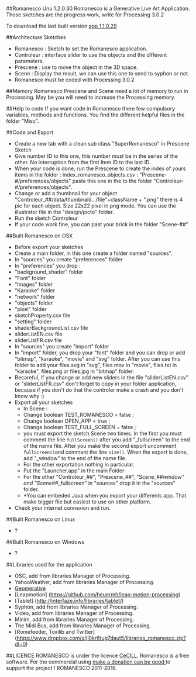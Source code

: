 ##Romanesco Unu 1.2.0.30
Romanesco is a Generative Live Art Application.
Those sketches are the progress work, write for Processing 3.0.2

To download the last built version [app 1.1.0.29](http://romanescoproject.wordpress.com/download/)

##Architecture Sketches
* Romanesco : Sketch to set the Romanesco application.
* Controleur : interface slider to use the objects and the different parameters.
* Prescene : use to move the object in the 3D space.
* Scene : Display the result, we can use this one to send to syphon or not.
* Romanesco must be coded with Processing 3.0.2


##Memory
Romanesco Prescene and Scene need a lot of memory to run in Processing. May be you will need to increase the Processing memory.

##Help to code
If you want code in Romanesco there few compulsory variables, methods and functions. You find the different helpful files in the folder "Misc".

##Code and Export
* Create a new tab with a clean sub class "SuperRomanesco" in Prescene Sketch
* Give number ID to this one, this number must be in the series of the other. No interruption from the first Item ID to the last ID.
* When your code is done, run the Prescene to create the index of yours items in the folder : index_romanesco_objects.csv :  "Prescene-#/preferences/objects" paste this one in the to the folder "Controleur-#/preferences/objects".
* Change or add a thumbnail for your object "Controleur_##/data/thumbnail/.../file"+className + ".png" there is 4 pic for each object. Size 22x22 pixel in png mode. You can use the illustrator file in the "design/picto" folder.
* Run the sketch Controleur
* If your code work fine, you can past your brick in the folder "Scene-##"

##Built Romanesco on OSX
* Before export your sketches
* Create a main folder, in this one create a folder named "sources".
* In "sources" you create "preferences" folder
* In "preferences" you drop :
 * "background_shader" folder
 * "Font" folder
 * "Images" folder 
 * "Karaoke" folder 
 * "network" folder 
 * "objects" folder 
 * "pixel"  folder
 * sketchProperty.csv file
 * "setting" folder 
 * shaderBackgroundList.csv file 
 * sliderListEN.csv file
 * sliderListFR.csv file
* In "sources" you create "import" folder
 * In "import" folder, you drop your "font" folder and you can drop or add "bitmap", "karaoke", "movie" and "svg" folder. After you can use this folder to add your files.svg in "svg", files.mov in "movie", files.txt in "karaoke", files.png or files.jpg in "bitmap" folder.
* Becareful, if you change or add new sliders in the file "sliderListEN.csv" or "sliderListFR.csv" don't forget to copy in your folder application, because if you don't do that the controler make a crash and you don't know why :)
* Export all your sketches
  * In Scene :
   * Change boolean TEST_ROMANESCO = false ;
   * Change boolean OPEN_APP = true ;
   * Change boolean TEST_FULL_SCREEN = false ;
   * you must export the sketch Scene two times. In the first you must comment the line ````fullScreen()```` after you add "_fullscreen" to the end of the name file. After you make the second export uncomment ````fullScreen()````and comment the line ````size()````. When the export is done, add "_window"  to the end of the name file.
  * For the other exportation nothing in particular.
  * Put the "Launcher.app" in the main Folder
  * For the other "Controleur_##", "Prescene_##", "Scene_##_window" and "Scene_##_fullscreen" in "sources" drop it in the "sources" folder. 
  * *You can embeded Java when you export your differents app. That make bigger file but easiest to use on other platform.
* Check your internet connexion and run.

##Built Romanesco on Linux
* ?

##Built Romanesco on Windows
* ?

##Libraries used for the application
* OSC, add from libraries Manager of Processing.
* YahooWeather, add from libraries Manager of Processing.
* [Geomerative](http://www.ricardmarxer.com/geomerative/)
* [Leapmotion] (https://github.com/heuermh/leap-motion-processing)
* [Tablet] (http://interfaze.info/libraries/tablet/)
* Syphon, add from libraries Manager of Processing.
* Video, add from libraries Manager of Processing.
* Minim, add from libraries Manager of Processing.
* The Midi Bus, add from libraries Manager of Processing.
* [Romefeeder, Toxilib and Twitter] (https://www.dropbox.com/s/jl0kr6tug7daut5/libraries_romanesco.zip?dl=0)


##LICENCE
ROMANESCO is under the licence [CeCILL](http://www.cecill.info/licences/Licence_CeCILL_V2.1-en.html).
Romanesco is a free software.
For the commercial using [make a donation can be good  ](http://romanescoproject.wordpress.com/download/) to support the project !
ROMANESCO 2011-2016.
